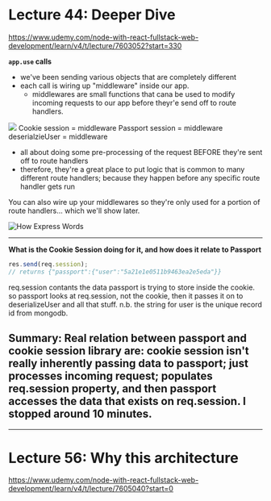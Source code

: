 
# Lecture 44: Deeper Dive
https://www.udemy.com/node-with-react-fullstack-web-development/learn/v4/t/lecture/7603052?start=330

**`app.use` calls**
 
 * we've been sending various objects that are completely different
 * each call is wiring up "middleware" inside our app. 
   * middlewares are small functions that cana be used to modify incoming requests to our app before theyr'e send off to route handlers.
 
 ![](https://www.dropbox.com/s/r6rnfz74bbb2ame/Screenshot%202017-12-04%2012.57.11.png?raw=1)
 Cookie session = middleware
 Passport session = middleware
 deserialzieUser = middleware
 - all about doing some pre-processing of the request BEFORE they're sent off to route handlers
 - therefore, they're a great place to put logic that is common to many different route handlers; because they happen before any specific route handler gets run

You can also wire up your middlewares so they're only used for a portion of route handlers... which we'll show later.

![How Express Words](https://www.dropbox.com/s/q4iqlfqcekfb6g2/Screenshot%202017-12-04%2013.01.38.png?raw=1)

---

**What is the Cookie Session doing for it, and how does it relate to Passport**
```js
res.send(req.session);
// returns {"passport":{"user":"5a21e1e0511b9463ea2e5eda"}} 
```
req.session contants the data passport is trying to store inside the  cookie.
so passport looks at req.session, not the cookie, then it passes it on to deserializeUser and all that stuff. n.b. the string for user is the unique record id from mongodb.

Summary: Real relation between passport and cookie session library are: cookie session isn't really inherently passing data to passport; just processes incoming request; populates req.session property, and then passport accesses the data that exists on req.session.
I stopped around 10 minutes.
---
****

# Lecture 56: Why this architecture
https://www.udemy.com/node-with-react-fullstack-web-development/learn/v4/t/lecture/7605040?start=0

